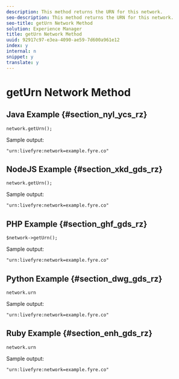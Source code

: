 ```yaml
---
description: This method returns the URN for this network.
seo-description: This method returns the URN for this network.
seo-title: getUrn Network Method
solution: Experience Manager
title: getUrn Network Method
uuid: 92917c97-e3ea-4090-ae59-7d600a961e12
index: y
internal: n
snippet: y
translate: y
---
```


# getUrn Network Method


## Java Example {#section_nyl_ycs_rz}


```
network.getUrn(); 

```
Sample output: 

```
"urn:livefyre:network=example.fyre.co" 

```

## NodeJS Example {#section_xkd_gds_rz}


```
network.getUrn(); 

```
Sample output: 

```
"urn:livefyre:network=example.fyre.co" 

```

## PHP Example {#section_ghf_gds_rz}


```
$network->getUrn(); 

```
Sample output: 

```
"urn:livefyre:network=example.fyre.co" 

```

## Python Example {#section_dwg_gds_rz}


```
network.urn 

```
Sample output: 

```
"urn:livefyre:network=example.fyre.co" 

```

## Ruby Example {#section_enh_gds_rz}


```
network.urn 

```
Sample output: 

```
"urn:livefyre:network=example.fyre.co" 

```
